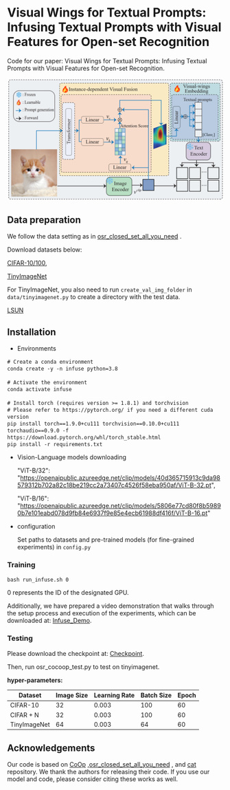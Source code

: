 

# Visual Wings for Textual Prompts: Infusing Textual Prompts with Visual Features for Open-set Recognition

Code for our paper: Visual Wings for Textual Prompts: Infusing Textual Prompts with Visual Features for Open-set Recognition.

![image](https://github.com/FayeXXX/INFUSE/blob/main/framework.png)

## Data preparation

We follow the data setting as in [osr_closed_set_all_you_need](https://github.com/sgvaze/osr_closed_set_all_you_need) .

Download datasets below:    



[CIFAR-10/100](https://pytorch.org/vision/stable/datasets.html),

[TinyImageNet](https://github.com/rmccorm4/Tiny-Imagenet-200)

For TinyImageNet, you also need to run `create_val_img_folder` in `data/tinyimagenet.py` to create
a directory with the test data.

[LSUN](https://github.com/facebookresearch/odin)


## Installation

* Environments

```
# Create a conda environment
conda create -y -n infuse python=3.8

# Activate the environment
conda activate infuse

# Install torch (requires version >= 1.8.1) and torchvision
# Please refer to https://pytorch.org/ if you need a different cuda version
pip install torch==1.9.0+cu111 torchvision==0.10.0+cu111 torchaudio==0.9.0 -f https://download.pytorch.org/whl/torch_stable.html
pip install -r requirements.txt
```

* Vision-Language models downloading

  "ViT-B/32": "https://openaipublic.azureedge.net/clip/models/40d365715913c9da98579312b702a82c18be219cc2a73407c4526f58eba950af/ViT-B-32.pt",

  "ViT-B/16": "https://openaipublic.azureedge.net/clip/models/5806e77cd80f8b59890b7e101eabd078d9fb84e6937f9e85e4ecb61988df416f/ViT-B-16.pt"

* configuration

  Set paths to datasets and pre-trained models (for fine-grained experiments) in ```config.py```

### Training

```
bash run_infuse.sh 0
```

0 represents the ID of the designated GPU.

Additionally, we have prepared a video demonstration that walks through the setup process and
execution of the experiments, which can be downloaded at: [Infuse_Demo](https://drive.google.com/file/d/1kFJo6T3o_buHrg4ncVj7_y8DdrqU5HfG/view?usp=sharing).
### Testing
Please download the checkpoint at: [Checkpoint](https://drive.google.com/file/d/1sJMHAV3pXjYfit_5HGXTEpboHIbXGvjY/view?usp=drive_link).

Then, run osr_cocoop_test.py to test on tinyimagenet.

**hyper-parameters:**

| **Dataset**       | **Image Size** | **Learning Rate** | **Batch Size** | Epoch |
|---------------|------------|---------------|------------|------------|
| CIFAR-10      | 32      | 0.003       | 100      | 60    |
| CIFAR + N     | 32      | 0.003        | 100      | 60    |
| TinyImageNet  | 64         | 0.003        | 64      | 60    |

## Acknowledgements

Our code is based on [CoOp](https://github.com/KaiyangZhou/CoOp) ,[osr_closed_set_all_you_need](https://github.com/sgvaze/osr_closed_set_all_you_need) , and [cat](https://github.com/linhezheng19/CAT) repository. We thank the authors for releasing their code. If you use our model and code, please consider citing these works as well.
